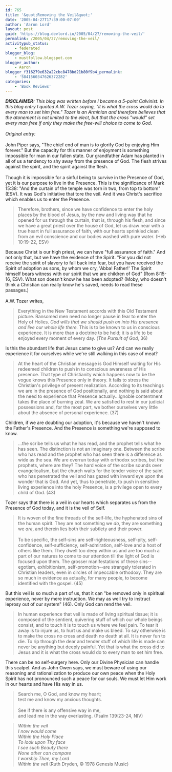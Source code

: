 ```yaml
---
id: 765
title: '&quot;Removing the Veil&quot;'
date: '2005-04-27T17:39:00-07:00'
author: 'Aaron Lord'
layout: post
guid: 'https://blog.devlord.io/2005/04/27/removing-the-veil/'
permalink: /2005/04/27/removing-the-veil/
activitypub_status:
    - federated
blogger_blog:
    - mustfollow.blogspot.com
blogger_author:
    - Aaron
blogger_f316279e632a22cbc8478bd21b80f9b4_permalink:
    - '5841560347626372282'
categories:
    - 'Book Reviews'
---
```


<span style="font-weight:bold;font-style:italic;">DISCLAIMER:</span><span style="font-style:italic;"> This blog was written before I became a 5-point Calvinist.  In this blog entry I quoted A.W. Tozer saying, "it is what the cross would do to every man to set him free."  Tozer is an Arminian and therefore believes that the atonement is not limited to the elect, but that the cross "would" set every man free if only they make the free-will choice to come to God.<br /><br />Original entry:<br /></span><br />John Piper says, "The chief end of man is to glorify God by enjoying Him forever."  But the capacity for this manner of enjoyment is something impossible for man in our fallen state.  Our grandfather Adam has planted in all of us a tendency to shy away from the presence of God.  The flesh strives against the spirit, and the spirit against the flesh.<br /><br />Though it is impossible for a sinful being to survive in the Presence of God, yet it is our purpose to live in the Presence.  This is the significance of Mark 15:38: "And the curtain of the temple was torn in two, from top to bottom" (ESV).  It was God's initiative that tore the veil.  And it was Christ's sacrifice which enables us to enter the Presence.<br /><blockquote>Therefore, brothers, since we have confidence to enter the holy places by the blood of Jesus, by the new and living way that he opened for us through the curtain, that is, through his flesh, and since we have a great priest over the house of God, let us draw near with a true heart in full assurance of faith, with our hearts sprinkled clean from an evil conscience and our bodies washed with pure water. (Heb 10:19-22, ESV)</blockquote>Because Christ is our high priest, we can have "full assurance of faith."  And not only that, but we have the evidence of the Spirit.  "For you did not receive the spirit of slavery to fall back into fear, but you have received the Spirit of adoption as sons, by whom we cry, 'Abba! Father!' The Spirit himself bears witness with our spirit that we are children of God" (Rom 8:15-16, ESV).  What son doesn't know he has been adopted?  (Moby, who doesn't think a Christian can really know he's saved, needs to read these passages.)<br /><br />A.W. Tozer writes,<br /><blockquote>Everything in the New Testament accords with this Old Testament picture.  Ransomed men need no longer pause in fear to enter the Holy of Holies.  <i>God wills that we should push on into His presence and live our whole life there.</i>  This is to be known to us in conscious experience.  It is more than a doctrine to be held; it is a life to be enjoyed every moment of every day.  (<i>The Pursuit of God</i>, 36)</blockquote>Is this the abundant life that Jesus came to give us?  And can we really experience it for ourselves while we're still walking in this case of meat?<br /><blockquote>At the heart of the Christian message is God Himself waiting for His redeemed children to push in to conscious awareness of His presence.  That type of Christianity which happens now to be the vogue knows this Presence only in theory.  It fails to stress the Christian's privilege of present realization.  According to its teachings we are in the presence of God positionally, and nothing is said about the need to experience that Presence actually...Ignoble contentment takes the place of burning zeal.  We are satisfied to rest in our judicial possessions and, for the most part, we bother ourselves very little about the absence of personal experience.  (37)</blockquote>Children, if we are doubting our adoption, it's because we haven't known the Father's Presence.  And the Presence is something we're supposed to know.<br /><blockquote>...the scribe tells us what he has read, and the prophet tells what he has seen.  The distinction is not an imaginary one.  Between the scribe who has read and the prophet who has seen there is a difference as wide as the sea.  We are overrun today with orthodox scribes, but the prophets, where are they?  The hard voice of the scribe sounds over evangelicalism, but the church waits for the tender voice of the saint who has penetrated the veil and has gazed with inward eye upon the wonder that is God.  And yet, thus to penetrate, to push in sensitive living experience into the holy Presence, is a privilege open to every child of God.  (43)</blockquote>Tozer says that there is a veil in our hearts which separates us from the Presence of God today, and it is the veil of Self.<br /><blockquote>It is woven of the fine threads of the self-life, the hyphenated sins of the human spirit.  They are not something we <i>do</i>, they are something we <i>are</i>, and therein lies both their subtlety and their power.<br /><br />To be specific, the self-sins are self-righteousness, self-pity, self-confidence, self-sufficiency, self-admiration, self-love and a host of others like them.  They dwell too deep within us and are too much a part of our natures to come to our attention till the light of God is focused upon them.  The grosser manifestations of these sins--egotism, exhibitionism, self-promotion--are strangely tolerated in Christian leaders, even in circles of impeccable orthodoxy.  They are so much in evidence as actually, for many people, to become identified with the gospel. (45)</blockquote>But this veil is so much a part of us, that it can "be removed only in spiritual experience, never by mere instruction.  We may as well try to instruct leprosy out of our system" (46).  Only God can rend the veil.<br /><blockquote>In human experience that veil is made of living spiritual tissue; it is composed of the sentient, quivering stuff of which our whole beings consist, and to touch it is to touch us where we feel pain.  To tear it away is to injure us, to hurt us and make us bleed.  To say otherwise is to make the cross no cross and death no death at all.  It is never fun to die.  To rip through the dear and tender stuff of which life is made can never be anything but deeply painful.  Yet that is what the cross did to Jesus and it is what the cross would do to every man to set him free.</blockquote>There can be no self-surgery here.  Only our Divine Physician can handle this scalpel.  And as John Owen says, we must beware of using our reasoning and rationalization to produce our own peace when the Holy Spirit has not pronounced such a peace for our souls.  We must let Him work in our hearts and have His way in us.<br /><blockquote>Search me, O God, and know my heart;<br />test me and know my anxious thoughts.<br /><br />See if there is any offensive way in me,<br />and lead me in the way everlasting. (Psalm 139:23-24, NIV)</blockquote><blockquote><i>Within the veil<br />I now would come<br />Within the Holy Place<br />To look upon Thy face<br />I see such Beauty there<br />None other can compare<br />I worship Thee, my Lord<br />Within the veil</i> (Ruth Dryden, © 1978 Genesis Music)</blockquote><div class="blogger-post-footer"><img width='1' height='1' src='' alt='' /></div>
